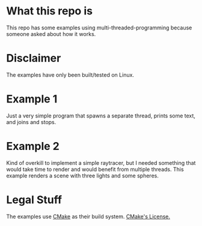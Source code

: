 # What this repo is

This repo has some examples using multi-threaded-programming because someone
asked about how it works.

# Disclaimer

The examples have only been built/tested on Linux.

# Example 1

Just a very simple program that spawns a separate thread, prints some text, and
joins and stops.

# Example 2

Kind of overkill to implement a simple raytracer, but I needed something that
would take time to render and would benefit from multiple threads. This example
renders a scene with three lights and some spheres.

# Legal Stuff

The examples use [CMake](https://cmake.org/) as their build system.
[CMake's License.](https://gitlab.kitware.com/cmake/cmake/-/blob/master/Copyright.txt)
